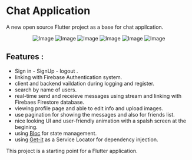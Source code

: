 # Chat Application

A new open source Flutter project as a base for chat appilcation.

<p align="center">
    <img src="screenshots/1.jpg" alt="Image"  />
    <img src="screenshots/2.jpg" alt="Image"  /> 
    <img src="screenshots/3.jpg" alt="Image"  />  
    <img src="screenshots/4.jpg" alt="Image"  />  
    <img src="screenshots/5.jpg" alt="Image"  />  
    <img src="screenshots/6.jpg" alt="Image"  />  
  
  
</p>

## Features : 

- Sign in - SignUp - logout .
- linking with Firebase Authentication system.
- client and backend vaildation during logging and register.
- search by name of users.
- real-time send and receieve messages using stream and linking with Firebaes Firestore database.
- viewing profile page and able to edit info and upload images.
- use pagination for showing the messages and also for friends list.
- nice looking UI and user-friendly animation with a spalsh screen at the begining.
- using [Bloc](https://bloclibrary.dev/) for state management.
- using [Get-it](https://pub.dev/packages/get_it) as a Service Locator for dependency injection.


This project is a starting point for a Flutter application.
